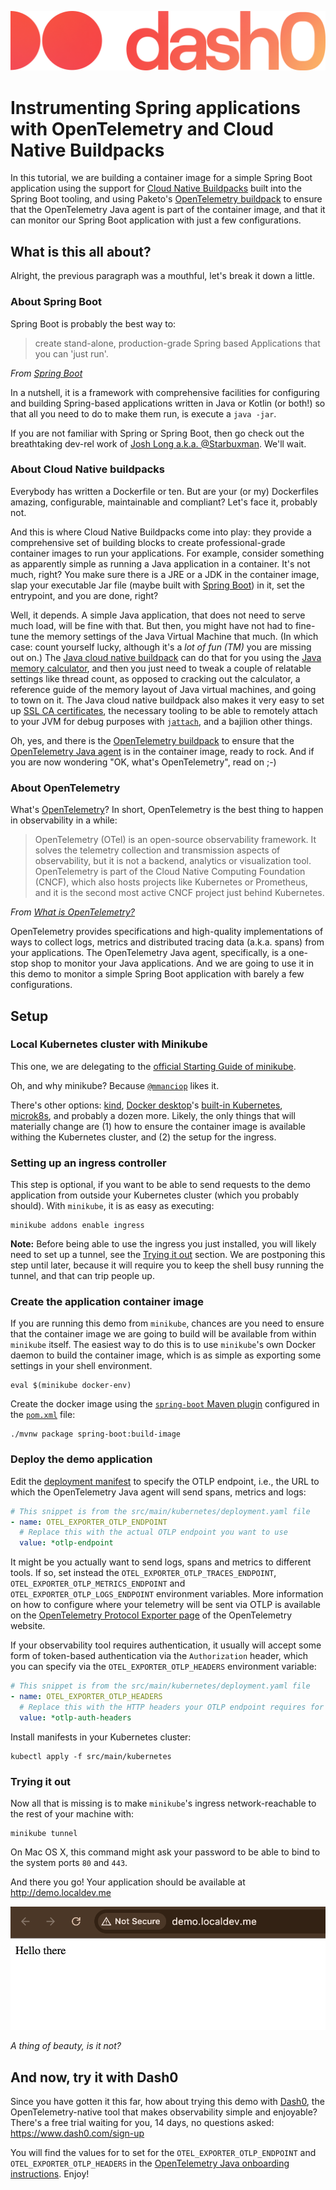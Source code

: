 ![This tutorial is courtesy of Dash0](./images/dash0-logo.png)

# Instrumenting Spring applications with OpenTelemetry and Cloud Native Buildpacks

In this tutorial, we are building a container image for a simple Spring Boot application using the support for [Cloud Native Buildpacks](https://buildpacks.io/) built into the Spring Boot tooling, and using Paketo's [OpenTelemetry buildpack](https://github.com/paketo-buildpacks/opentelemetry) to ensure that the OpenTelemetry Java agent is part of the container image, and that it can monitor our Spring Boot application with just a few configurations. 

## What is this all about?

Alright, the previous paragraph was a mouthful, let's break it down a little.

### About Spring Boot

Spring Boot is probably the best way to:

> create stand-alone, production-grade Spring based Applications that you can 'just run'.

_From [Spring Boot](https://spring.io/projects/spring-boot)_

In a nutshell, it is a framework with comprehensive facilities for configuring and building Spring-based applications written in Java or Kotlin (or both!) so that all you need to do to make them run, is execute a `java -jar`.

If you are not familiar with Spring or Spring Boot, then go check out the breathtaking dev-rel work of [Josh Long a.k.a. @Starbuxman](https://github.com/joshlong).
We'll wait.

### About Cloud Native buildpacks

Everybody has written a Dockerfile or ten.
But are your (or my) Dockerfiles amazing, configurable, maintainable and compliant?
Let's face it, probably not.

And this is where Cloud Native Buildpacks come into play: they provide a comprehensive set of building blocks to create professional-grade container images to run your applications.
For example, consider something as apparently simple as running a Java application in a container.
It's not much, right?
You make sure there is a JRE or a JDK in the container image, slap your executable Jar file (maybe built with [Spring Boot](#about-spring-boot)) in it, set the entrypoint, and you are done, right?

Well, it depends.
A simple Java application, that does not need to serve much load, will be fine with that.
But then, you might have not had to fine-tune the memory settings of the Java Virtual Machine that much.
(In which case: count yourself lucky, although it's a _lot of fun (TM)_ you are missing out on.)
The [Java cloud native buildpack](https://github.com/paketo-buildpacks/java) can do that for you using the [Java memory calculator](https://paketo.io/docs/reference/java-reference/#memory-calculator), and then you just need to tweak a couple of relatable settings like thread count, as opposed to cracking out the calculator, a reference guide of the memory layout of Java virtual machines, and going to town on it. 
The Java cloud native buildpack also makes it very easy to set up [SSL CA certificates](https://github.com/paketo-buildpacks/java?tab=readme-ov-file#:~:text=paketo%2Dbuildpacks/ca%2Dcertificates), the necessary tooling to be able to remotely attach to your JVM for debug purposes with [`jattach`](https://github.com/paketo-buildpacks/jattach), and a bajilion other things.

Oh, yes, and there is the [OpenTelemetry buildpack](https://github.com/paketo-buildpacks/opentelemetry) to ensure that the [OpenTelemetry Java agent](https://github.com/open-telemetry/opentelemetry-java-instrumentation) is in the container image, ready to rock.
And if you are now wondering "OK, what's OpenTelemetry", read on ;-)

### About OpenTelemetry

What's [OpenTelemetry](https://opentelemetry.io/)?
In short, OpenTelemetry is the best thing to happen in observability in a while:

> OpenTelemetry (OTel) is an open-source observability framework.
> It solves the telemetry collection and transmission aspects of observability, but it is not a backend, analytics or visualization tool.
> OpenTelemetry is part of the Cloud Native Computing Foundation (CNCF), which also hosts projects like Kubernetes or Prometheus, and it is the second most active CNCF project just behind Kubernetes.

_From [What is OpenTelemetry?](https://www.dash0.com/faq/what-is-opentelemetry)_

OpenTelemetry provides specifications and high-quality implementations of ways to collect logs, metrics and distributed tracing data (a.k.a. spans) from your applications.
The OpenTelemetry Java agent, specifically, is a one-stop shop to monitor your Java applications.
And we are going to use it in this demo to monitor a simple Spring Boot application with barely a few configurations.

## Setup

### Local Kubernetes cluster with Minikube

This one, we are delegating to the [official Starting Guide of minikube](https://minikube.sigs.k8s.io/docs/start).

Oh, and why minikube?
Because [`@mmanciop`](https://github.com/mmanciop) likes it.

There's other options: [kind](https://kind.sigs.k8s.io/), [Docker desktop](https://www.docker.com/products/docker-desktop/)'s [built-in Kubernetes](https://docs.docker.com/desktop/features/kubernetes/), [microk8s](https://microk8s.io/), and probably a dozen more.
Likely, the only things that will materially change are (1) how to ensure the container image is available withing the Kubernetes cluster, and (2) the setup for the ingress.

### Setting up an ingress controller

This step is optional, if you want to be able to send requests to the demo application from outside your Kubernetes cluster (which you probably should).
With `minikube`, it is as easy as executing:

```shell
minikube addons enable ingress
```

**Note:** Before being able to use the ingress you just installed, you will likely need to set up a tunnel, see the [Trying it out](#trying-it-out) section.
We are postponing this step until later, because it will require you to keep the shell busy running the tunnel, and that can trip people up.

### Create the application container image

If you are running this demo from `minikube`, chances are you need to ensure that the container image we are going to build will be available from within `minikube` itself.
The easiest way to do this is to use `minikube`'s own Docker daemon to build the container image, which is as simple as exporting some settings in your shell environment.

```shell
eval $(minikube docker-env)
```

Create the docker image using the [`spring-boot` Maven plugin](https://docs.spring.io/spring-boot/maven-plugin/index.html) configured in the [`pom.xml`](./pom.xml) file:

```shell
./mvnw package spring-boot:build-image
```

### Deploy the demo application

Edit the [deployment manifest](./src/main/kubernetes/deployment.yaml) to specify the OTLP endpoint, i.e., the URL to which the OpenTelemetry Java agent will send spans, metrics and logs:

```yaml
# This snippet is from the src/main/kubernetes/deployment.yaml file
- name: OTEL_EXPORTER_OTLP_ENDPOINT
  # Replace this with the actual OTLP endpoint you want to use
  value: *otlp-endpoint
```

It might be you actually want to send logs, spans and metrics to different tools.
If so, set instead the `OTEL_EXPORTER_OTLP_TRACES_ENDPOINT`, `OTEL_EXPORTER_OTLP_METRICS_ENDPOINT` and `OTEL_EXPORTER_OTLP_LOGS_ENDPOINT` environment variables.
More information on how to configure where your telemetry will be sent via OTLP is available on the [OpenTelemetry Protocol Exporter page](https://opentelemetry.io/docs/specs/otel/protocol/exporter/) of the OpenTelemetry website.

If your observability tool requires authentication, it usually will accept some form of token-based authentication via the `Authorization` header, which you can specify via the `OTEL_EXPORTER_OTLP_HEADERS` environment variable:

```yaml
# This snippet is from the src/main/kubernetes/deployment.yaml file
- name: OTEL_EXPORTER_OTLP_HEADERS
  # Replace this with the HTTP headers your OTLP endpoint requires for authorization
  value: *otlp-auth-headers
```

Install manifests in your Kubernetes cluster:

```shell
kubectl apply -f src/main/kubernetes
```

### Trying it out

Now all that is missing is to make `minikube`'s ingress network-reachable to the rest of your machine with:

```shell
minikube tunnel
```

On Mac OS X, this command might ask your password to be able to bind to the system ports `80` and `443`.

And there you go!
Your application should be available at http://demo.localdev.me

![The pinnacle of web design in all its glory](./images/demo-app.png)

_A thing of beauty, is it not?_

## And now, try it with Dash0

Since you have gotten it this far, how about trying this demo with [Dash0](https://www.dash0.com/), the OpenTelemetry-native tool that makes observability simple and enjoyable?
There's a free trial waiting for you, 14 days, no questions asked: https://www.dash0.com/sign-up

You will find the values for to set for the `OTEL_EXPORTER_OTLP_ENDPOINT` and `OTEL_EXPORTER_OTLP_HEADERS` in the [OpenTelemetry Java onboarding instructions](https://app.dash0.com/onboarding/instructions/programming-languages/java).
Enjoy!
